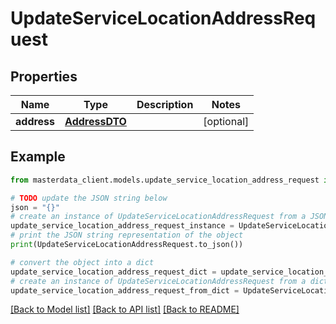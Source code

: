 # UpdateServiceLocationAddressRequest


## Properties

Name | Type | Description | Notes
------------ | ------------- | ------------- | -------------
**address** | [**AddressDTO**](AddressDTO.md) |  | [optional] 

## Example

```python
from masterdata_client.models.update_service_location_address_request import UpdateServiceLocationAddressRequest

# TODO update the JSON string below
json = "{}"
# create an instance of UpdateServiceLocationAddressRequest from a JSON string
update_service_location_address_request_instance = UpdateServiceLocationAddressRequest.from_json(json)
# print the JSON string representation of the object
print(UpdateServiceLocationAddressRequest.to_json())

# convert the object into a dict
update_service_location_address_request_dict = update_service_location_address_request_instance.to_dict()
# create an instance of UpdateServiceLocationAddressRequest from a dict
update_service_location_address_request_from_dict = UpdateServiceLocationAddressRequest.from_dict(update_service_location_address_request_dict)
```
[[Back to Model list]](../README.md#documentation-for-models) [[Back to API list]](../README.md#documentation-for-api-endpoints) [[Back to README]](../README.md)


